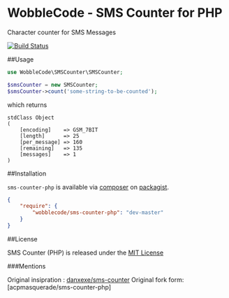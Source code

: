 # WobbleCode - SMS Counter for PHP

Character counter for SMS Messages

[![Build Status](https://travis-ci.org/wobblecode/sms-counter-php.svg?branch=master)](https://travis-ci.org/wobblecode/sms-counter-php)

##Usage

```php
use WobbleCode\SMSCounter\SMSCounter;

$smsCounter = new SMSCounter;
$smsCounter->count('some-string-to-be-counted');
```

which returns
```
stdClass Object
(
	[encoding]    => GSM_7BIT
	[length]      => 25
	[per_message] => 160
	[remaining]   => 135
	[messages]    => 1
)
```

##Installation

`sms-counter-php` is available via [composer](http://getcomposer.org) on [packagist](https://packagist.org/packages/wobblecode/sms-counter-php).

```json
{
    "require": {
        "wobblecode/sms-counter-php": "dev-master"
    }
}
```

##License

SMS Counter (PHP) is released under the [MIT License](LICENSE-MIT.md)

###Mentions

Original insipration : [danxexe/sms-counter](https://github.com/danxexe/sms-counter)
Original fork form: [acpmasquerade/sms-counter-php]
